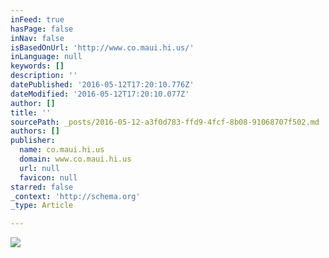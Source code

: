 ```yaml
---
inFeed: true
hasPage: false
inNav: false
isBasedOnUrl: 'http://www.co.maui.hi.us/'
inLanguage: null
keywords: []
description: ''
datePublished: '2016-05-12T17:20:10.776Z'
dateModified: '2016-05-12T17:20:10.077Z'
author: []
title: ''
sourcePath: _posts/2016-05-12-a3f0d783-ffd9-4fcf-8b08-91068707f502.md
authors: []
publisher:
  name: co.maui.hi.us
  domain: www.co.maui.hi.us
  url: null
  favicon: null
starred: false
_context: 'http://schema.org'
_type: Article

---
```

![](https://the-grid-user-content.s3-us-west-2.amazonaws.com/d943dc0a-a2b3-4ff9-8b97-5d97d71dfd8a.png)